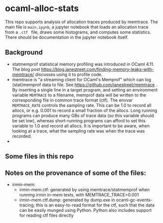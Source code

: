 # ocaml-alloc-stats

This repo supports analysis of allocation traces produced by memtrace. The main file is `main.ipynb`, a jupyter notebook that loads an allocation trace from a `.ctf ` file, draws some histograms, and computes some statistics. There should be documentation in the jupyter notebook itself.

## Background

* statmemprof statistical memory profiling was introduced in OCaml 4.11. The blog post https://blog.janestreet.com/finding-memory-leaks-with-memtrace/ discusses using it to profile code.
* memtrace is "a streaming client for OCaml's Memprof" which can log (stat)memprof data to file. See https://github.com/janestreet/memtrace . By inserting a single line in a target program, and setting an environment variable `MEMTRACE` to a filename, memprof data will be written to the corresponding file in common trace format (ctf). The envvar `MEMTRACE_RATE` controls the sampling rate. This can be 1.0 to record all allocs, or e.g. 0.001 to record a small fraction of the allocs. Long running programs can produce many GBs of trace data (so this variable should be set low), whereas short-running programs can afford to set this variable to 1.0 and record all allocs. It is important to be aware, when looking at a trace, what the sampling rate was when the trace was recorded.
* 



## Some files in this repo





## Notes on the provenance of some of the files:

* irmin-mem: 
  - irmin-mem.ctf: generated by using memtrace/statmemprof when running irmin in-mem
    tests, with MEMTRACE_TRACE=0.001
  - irmin-mem.ctf.dump: generated by dump.exe in ocaml-gc-events-tracing; this is an
    easy-to-read format for the ctf, such that the data can be easily munged using
    Python. Python also includes support for reading ctf files directly
